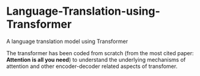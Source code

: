 # Language-Translation-using-Transformer
A language translation model using Transformer

The transformer has been coded from scratch (from the most cited paper: **Attention is all you need**) to understand the underlying mechanisms of attention and other encoder-decoder related aspects of transfomer.
